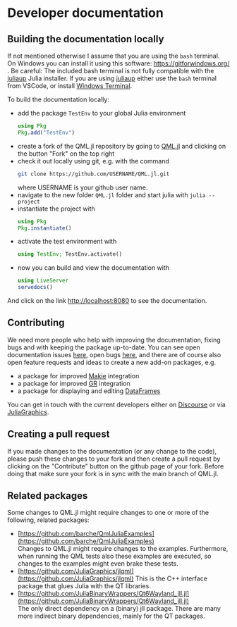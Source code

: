 # Developer documentation

## Building the documentation locally

If not mentioned otherwise I assume that you are using the `bash` terminal. On Windows you can install
it using this software: https://gitforwindows.org/ . Be careful: The included bash terminal is not fully compatible with the [juliaup](https://github.com/JuliaLang/juliaup) Julia installer. If you are using [juliaup](https://github.com/JuliaLang/juliaup) either use the `bash` terminal from VSCode, or install [Windows Terminal](https://apps.microsoft.com/detail/windows-terminal/9N0DX20HK701).

To build the documentation locally:
- add the package `TestEnv` to your global Julia environment  
  ```julia
  using Pkg
  Pkg.add("TestEnv")
  ```
- create a fork of the QML.jl repository by going to [QML.jl](https://github.com/JuliaGraphics/QML.jl) and
clicking on the button "Fork" on the top right
- check it out locally using git, e.g. with the command  
  ```bash
  git clone https://github.com/USERNAME/QML.jl.git
  ```
  where USERNAME is your github user name.
- navigate to the new folder `QML.jl` folder and start julia with `julia --project`
- instantiate the project with
  ```julia
  using Pkg
  Pkg.instantiate()
  ```
- activate the test environment with
  ```julia
  using TestEnv; TestEnv.activate()
  ```
- now you can build and view the documentation with
  ```julia
  using LiveServer
  servedocs()
  ```

And click on the link [http://localhost:8080](http://localhost:8080) to see the documentation.

## Contributing
We need more people who help with improving the documentation, fixing bugs and with keeping the package up-to-date. You can see open documentation issues [here](https://github.com/JuliaGraphics/QML.jl/issues?q=is%3Aopen+is%3Aissue+label%3Adocumentation), open bugs [here](https://github.com/JuliaGraphics/QML.jl/issues?q=is%3Aopen+is%3Aissue+label%3A%22bug%22), and there are of course also open feature requests and ideas to create a new add-on packages, e.g.
- a package for improved [Makie](https://github.com/MakieOrg/Makie.jl) integration
- a package for improved [GR](https://github.com/jheinen/GR.jl) integration
- a package for displaying and editing [DataFrames](https://dataframes.juliadata.org/stable/)

You can get in touch with the current developers either on [Discourse](https://discourse.julialang.org/) or via [JuliaGraphics](https://github.com/orgs/JuliaGraphics/discussions). 

## Creating a pull request
If you made changes to the documentation (or any change to the code), please push these changes to your fork and then create a pull request by clicking on the "Contribute" button on the github page of your fork. Before doing that make sure your fork is in sync with the main branch of QML.jl.

## Related packages
Some changes to QML.jl might require changes to one or more of the following, related packages:

- [https://github.com/barche/QmlJuliaExamples](https://github.com/barche/QmlJuliaExamples)  
  Changes to QML.jl might require changes to the examples. Furthermore, when running the QML tests also
  these examples are executed, so changes to the examples might even brake these tests.
- [https://github.com/JuliaGraphics/jlqml](https://github.com/JuliaGraphics/jlqml)
  This is the C++ interface package that glues Julia with the QT libraries.
- [https://github.com/JuliaBinaryWrappers/Qt6Wayland_jll.jl](https://github.com/JuliaBinaryWrappers/Qt6Wayland_jll.jl)  
  The only direct dependency on a (binary) jll package. There are many more indirect binary dependencies,
  mainly for the QT packages.
